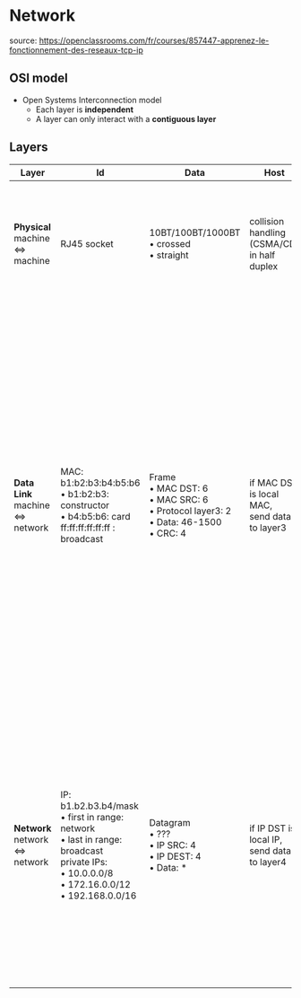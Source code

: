 # Network

source: https://openclassrooms.com/fr/courses/857447-apprenez-le-fonctionnement-des-reseaux-tcp-ip

## OSI model
* Open Systems Interconnection model
  * Each layer is **independent**
  * A layer can only interact with a **contiguous layer**

## Layers
|Layer|Id|Data|Host|Hardware|Commands
|-|-|-|-|-|-|
|**Physical**<br>machine ⇔ machine|RJ45 socket|10BT/100BT/1000BT<br>• crossed<br>• straight|collision handling (CSMA/CD) in half duplex|**Hub**<br>Bus topology: half duplex<br><br>on incoming data:<br>• send to all RJ45||
|**Data Link**<br>machine ⇔ network|MAC: b1:b2:b3:b4:b5:b6<br>• b1:b2:b3: constructor<br>• b4:b5:b6: card<br>ff:ff:ff:ff:ff:ff : broadcast|Frame<br>• MAC DST: 6<br>• MAC SRC: 6<br>• Protocol layer3: 2<br>• Data: 46-1500<br>• CRC: 4|if MAC DST is local MAC,<br>send data to layer3|**Switch**<br>Star topology: full duplex (TX + RX)<br><br>MAC table:<br>• RJ45 socket<br>• MAC<br>• VLAN<br>• TTL<br><br>on incoming data:<br>• MAC SRC + RJ45, reset TTL in table<br>• if MAC DST is not in table, send trame to all RJ45<br><br>Buffers trames to handle collisions|*ifconfig*|
|**Network**<br>network ⇔ network|IP: b1.b2.b3.b4/mask<br>• first in range: network<br>• last in range: broadcast<br>private IPs:<br>• 10.0.0.0/8<br>• 172.16.0.0/12<br>• 192.168.0.0/16|Datagram<br>• ???<br>• IP SRC: 4<br>• IP DEST: 4<br>• Data: \*|if IP DST is local IP,<br>send data to layer4|**Router**<br><br>Routing table:<br>• network (0.0.0.0: default)<br>• gateway IP (0.0.0.0: local)<br><br>on incoming data:<br>• if DST IP belong to a network in table, send to gateway IP (see ARP)|*route -n*|
